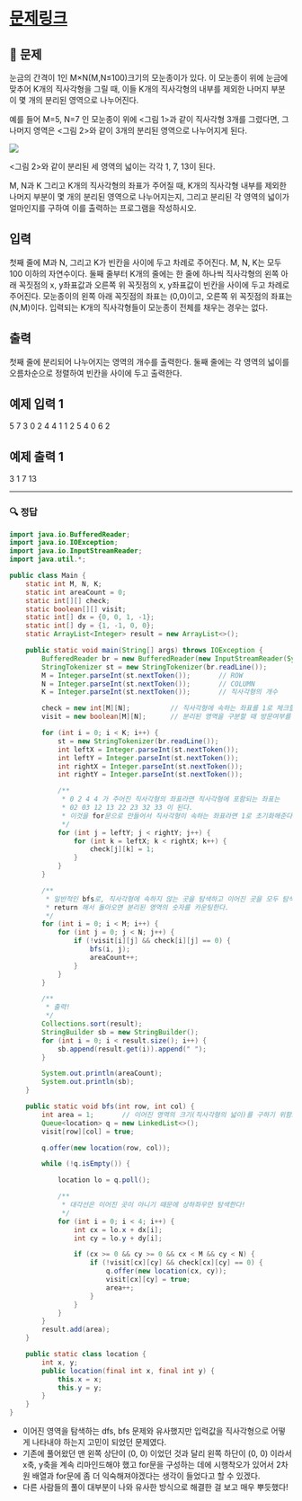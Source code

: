 # [문제링크](https://www.acmicpc.net/problem/2583)

## 📝 문제

눈금의 간격이 1인 M×N(M,N≤100)크기의 모눈종이가 있다. 이 모눈종이 위에 눈금에 맞추어 K개의 직사각형을 그릴 때, 이들 K개의 직사각형의 내부를 제외한 나머지 부분이 몇 개의 분리된 영역으로 나누어진다.

예를 들어 M=5, N=7 인 모눈종이 위에 <그림 1>과 같이 직사각형 3개를 그렸다면, 그 나머지 영역은 <그림 2>와 같이 3개의 분리된 영역으로 나누어지게 된다.

![](https://www.acmicpc.net/upload/images/zzJD2aQyF5Rm4IlOt.png)

<그림 2>와 같이 분리된 세 영역의 넓이는 각각 1, 7, 13이 된다.

M, N과 K 그리고 K개의 직사각형의 좌표가 주어질 때, K개의 직사각형 내부를 제외한 나머지 부분이 몇 개의 분리된 영역으로 나누어지는지, 그리고 분리된 각 영역의 넓이가 얼마인지를 구하여 이를 출력하는 프로그램을 작성하시오.

## 입력

첫째 줄에 M과 N, 그리고 K가 빈칸을 사이에 두고 차례로 주어진다. M, N, K는 모두 100 이하의 자연수이다. 둘째 줄부터 K개의 줄에는 한 줄에 하나씩 직사각형의 왼쪽 아래 꼭짓점의 x, y좌표값과 오른쪽 위 꼭짓점의 x, y좌표값이 빈칸을 사이에 두고 차례로 주어진다. 모눈종이의 왼쪽 아래 꼭짓점의 좌표는 (0,0)이고, 오른쪽 위 꼭짓점의 좌표는(N,M)이다. 입력되는 K개의 직사각형들이 모눈종이 전체를 채우는 경우는 없다.

## 출력

첫째 줄에 분리되어 나누어지는 영역의 개수를 출력한다. 둘째 줄에는 각 영역의 넓이를 오름차순으로 정렬하여 빈칸을 사이에 두고 출력한다.

## 예제 입력 1 

5 7 3
0 2 4 4
1 1 2 5
4 0 6 2

## 예제 출력 1

3
1 7 13

---

### 🔍 정답

```java
import java.io.BufferedReader;
import java.io.IOException;
import java.io.InputStreamReader;
import java.util.*;

public class Main {
    static int M, N, K;
    static int areaCount = 0;
    static int[][] check;
    static boolean[][] visit;
    static int[] dx = {0, 0, 1, -1};
    static int[] dy = {1, -1, 0, 0};
    static ArrayList<Integer> result = new ArrayList<>();

    public static void main(String[] args) throws IOException {
        BufferedReader br = new BufferedReader(new InputStreamReader(System.in));
        StringTokenizer st = new StringTokenizer(br.readLine());
        M = Integer.parseInt(st.nextToken());       // ROW
        N = Integer.parseInt(st.nextToken());       // COLUMN
        K = Integer.parseInt(st.nextToken());       // 직사각형의 개수

        check = new int[M][N];          // 직사각형에 속하는 좌표를 1로 체크할 배열
        visit = new boolean[M][N];      // 분리된 영역을 구분할 때 방문여부를 체크할 배열

        for (int i = 0; i < K; i++) {
            st = new StringTokenizer(br.readLine());
            int leftX = Integer.parseInt(st.nextToken());
            int leftY = Integer.parseInt(st.nextToken());
            int rightX = Integer.parseInt(st.nextToken());
            int rightY = Integer.parseInt(st.nextToken());

            /**
             * 0 2 4 4 가 주어진 직사각형의 좌표라면 직사각형에 포함되는 좌표는
             * 02 03 12 13 22 23 32 33 이 된다.
             * 이것을 for문으로 만들어서 직사각형이 속하는 좌표라면 1로 초기화해준다!
             */
            for (int j = leftY; j < rightY; j++) {
                for (int k = leftX; k < rightX; k++) {
                    check[j][k] = 1;
                }
            }
        }

        /**
         * 일반적인 bfs로, 직사각형에 속하지 않는 곳을 탐색하고 이어진 곳을 모두 탐색하고 
         * return 해서 돌아오면 분리된 영역의 숫자를 카운팅한다.
         */
        for (int i = 0; i < M; i++) {
            for (int j = 0; j < N; j++) {
                if (!visit[i][j] && check[i][j] == 0) {
                    bfs(i, j);
                    areaCount++;
                }
            }
        }

        /**
         * 출력!
         */
        Collections.sort(result);
        StringBuilder sb = new StringBuilder();
        for (int i = 0; i < result.size(); i++) {
            sb.append(result.get(i)).append(" ");
        }

        System.out.println(areaCount);
        System.out.println(sb);
    }

    public static void bfs(int row, int col) {
        int area = 1;       // 이어진 영역의 크기(직사각형의 넓이)를 구하기 위함으로 최솟값은 1이다.
        Queue<location> q = new LinkedList<>();
        visit[row][col] = true;

        q.offer(new location(row, col));

        while (!q.isEmpty()) {

            location lo = q.poll();

            /**
             * 대각선은 이어진 곳이 아니기 때문에 상하좌우만 탐색한다!
             */
            for (int i = 0; i < 4; i++) {
                int cx = lo.x + dx[i];
                int cy = lo.y + dy[i];

                if (cx >= 0 && cy >= 0 && cx < M && cy < N) {
                    if (!visit[cx][cy] && check[cx][cy] == 0) {
                        q.offer(new location(cx, cy));
                        visit[cx][cy] = true;
                        area++;
                    }
                }
            }
        }
        result.add(area);
    }

    public static class location {
        int x, y;
        public location(final int x, final int y) {
            this.x = x;
            this.y = y;
        }
    }
}
```
- 이어진 영역을 탐색하는 dfs, bfs 문제와 유사했지만 입력값을 직사각형으로 어떻게 나타내야 하는지 고민이 되었던 문제였다.
- 기존에 풀어왔던 맨 왼쪽 상단이 (0, 0) 이었던 것과 달리 왼쪽 하단이 (0, 0) 이라서 x축, y축을 계속 리마인드해야 했고 for문을 구성하는 데에 시행착오가 있어서 2차원 배열과 for문에 좀 더 익숙해져야겠다는 생각이 들었다고 할 수 있겠다.
- 다른 사람들의 풀이 대부분이 나와 유사한 방식으로 해결한 걸 보고 매우 뿌듯했다!